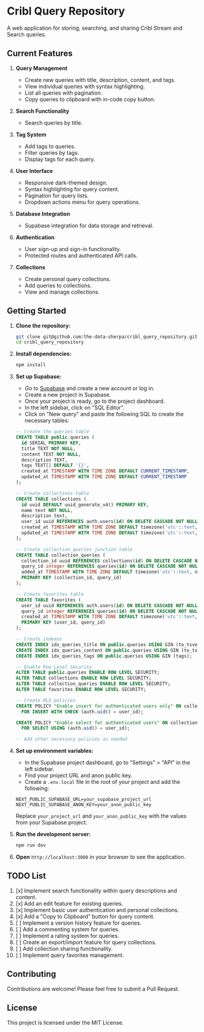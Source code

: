 # Cribl Query Repository

A web application for storing, searching, and sharing Cribl Stream and Search queries.

## Current Features

1. **Query Management**
   - Create new queries with title, description, content, and tags.
   - View individual queries with syntax highlighting.
   - List all queries with pagination.
   - Copy queries to clipboard with in-code copy button.

2. **Search Functionality**
   - Search queries by title.

3. **Tag System**
   - Add tags to queries.
   - Filter queries by tags.
   - Display tags for each query.

4. **User Interface**
   - Responsive dark-themed design.
   - Syntax highlighting for query content.
   - Pagination for query lists.
   - Dropdown actions menu for query operations.

5. **Database Integration**
   - Supabase integration for data storage and retrieval.

6. **Authentication**
   - User sign-up and sign-in functionality.
   - Protected routes and authenticated API calls.

7. **Collections**
   - Create personal query collections.
   - Add queries to collections.
   - View and manage collections.

## Getting Started

1. **Clone the repository:**
   ```bash
   git clone git@github.com:the-data-sherpa/cribl_query_repository.git
   cd cribl_query_repository
   ```

2. **Install dependencies:**
   ```bash
   npm install
   ```

3. **Set up Supabase:**
   - Go to [Supabase](https://supabase.com/) and create a new account or log in.  
   - Create a new project in Supabase.  
   - Once your project is ready, go to the project dashboard.  
   - In the left sidebar, click on "SQL Editor".  
   - Click on "New query" and paste the following SQL to create the necessary tables:

   ```sql
   -- Create the queries table
   CREATE TABLE public.queries (
     id SERIAL PRIMARY KEY,
     title TEXT NOT NULL,
     content TEXT NOT NULL,
     description TEXT,
     tags TEXT[] DEFAULT '{}',
     created_at TIMESTAMP WITH TIME ZONE DEFAULT CURRENT_TIMESTAMP,
     updated_at TIMESTAMP WITH TIME ZONE DEFAULT CURRENT_TIMESTAMP
   );

   -- Create collections table
   CREATE TABLE collections (
     id uuid DEFAULT uuid_generate_v4() PRIMARY KEY,
     name text NOT NULL,
     description text,
     user_id uuid REFERENCES auth.users(id) ON DELETE CASCADE NOT NULL,
     created_at TIMESTAMP WITH TIME ZONE DEFAULT timezone('utc'::text, now()) NOT NULL,
     updated_at TIMESTAMP WITH TIME ZONE DEFAULT timezone('utc'::text, now()) NOT NULL
   );

   -- Create collection_queries junction table
   CREATE TABLE collection_queries (
     collection_id uuid REFERENCES collections(id) ON DELETE CASCADE NOT NULL,
     query_id integer REFERENCES queries(id) ON DELETE CASCADE NOT NULL,
     added_at TIMESTAMP WITH TIME ZONE DEFAULT timezone('utc'::text, now()) NOT NULL,
     PRIMARY KEY (collection_id, query_id)
   );

   -- Create favorites table
   CREATE TABLE favorites (
     user_id uuid REFERENCES auth.users(id) ON DELETE CASCADE NOT NULL,
     query_id integer REFERENCES queries(id) ON DELETE CASCADE NOT NULL,
     created_at TIMESTAMP WITH TIME ZONE DEFAULT timezone('utc'::text, now()) NOT NULL,
     PRIMARY KEY (user_id, query_id)
   );

   -- Create indexes
   CREATE INDEX idx_queries_title ON public.queries USING GIN (to_tsvector('english', title));
   CREATE INDEX idx_queries_content ON public.queries USING GIN (to_tsvector('english', content));
   CREATE INDEX idx_queries_tags ON public.queries USING GIN (tags);

   -- Enable Row Level Security
   ALTER TABLE public.queries ENABLE ROW LEVEL SECURITY;
   ALTER TABLE collections ENABLE ROW LEVEL SECURITY;
   ALTER TABLE collection_queries ENABLE ROW LEVEL SECURITY;
   ALTER TABLE favorites ENABLE ROW LEVEL SECURITY;

   -- Create RLS policies
   CREATE POLICY "Enable insert for authenticated users only" ON collections
     FOR INSERT WITH CHECK (auth.uid() = user_id);

   CREATE POLICY "Enable select for authenticated users" ON collections
     FOR SELECT USING (auth.uid() = user_id);

   -- Add other necessary policies as needed
   ```

4. **Set up environment variables:**
   - In the Supabase project dashboard, go to "Settings" > "API" in the left sidebar.  
   - Find your project URL and anon public key.  
   - Create a `.env.local` file in the root of your project and add the following:

   ```plaintext
   NEXT_PUBLIC_SUPABASE_URL=your_supabase_project_url
   NEXT_PUBLIC_SUPABASE_ANON_KEY=your_anon_public_key
   ```

   Replace `your_project_url` and `your_anon_public_key` with the values from your Supabase project.

5. **Run the development server:**
   ```bash
   npm run dev
   ```

6. **Open** `http://localhost:3000` in your browser to see the application.

## TODO List

1. [x] Implement search functionality within query descriptions and content.
2. [x] Add an edit feature for existing queries.
3. [x] Implement basic user authentication and personal collections.
4. [x] Add a "Copy to Clipboard" button for query content.
5. [ ] Implement a version history feature for queries.
6. [ ] Add a commenting system for queries.
7. [ ] Implement a rating system for queries.
8. [ ] Create an export/import feature for query collections.
9. [ ] Add collection sharing functionality.
10. [ ] Implement query favorites management.

## Contributing

Contributions are welcome! Please feel free to submit a Pull Request.

## License

This project is licensed under the MIT License.
